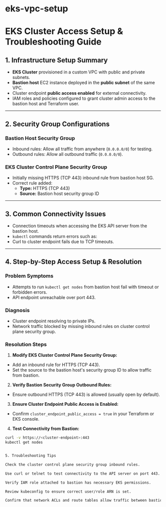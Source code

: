 # eks-vpc-setup

# EKS Cluster Access Setup & Troubleshooting Guide

## 1. Infrastructure Setup Summary

- **EKS Cluster** provisioned in a custom VPC with public and private subnets.
- **Bastion host** EC2 instance deployed in the **public subnet** of the same VPC.
- Cluster endpoint **public access enabled** for external connectivity.
- IAM roles and policies configured to grant cluster admin access to the bastion host and Terraform user.

---

## 2. Security Group Configurations

### Bastion Host Security Group
- Inbound rules: Allow all traffic from anywhere (`0.0.0.0/0`) for testing.
- Outbound rules: Allow all outbound traffic (`0.0.0.0/0`).

### EKS Cluster Control Plane Security Group
- Initially missing HTTPS (TCP 443) inbound rule from bastion host SG.
- Correct rule added:
  - **Type:** HTTPS (TCP 443)
  - **Source:** Bastion host security group ID

---

## 3. Common Connectivity Issues

- Connection timeouts when accessing the EKS API server from the bastion host.
- `kubectl` commands return errors such as:
- Curl to cluster endpoint fails due to TCP timeouts.

---

## 4. Step-by-Step Access Setup & Resolution

### Problem Symptoms

- Attempts to run `kubectl get nodes` from bastion host fail with timeout or forbidden errors.
- API endpoint unreachable over port 443.

### Diagnosis

- Cluster endpoint resolving to private IPs.
- Network traffic blocked by missing inbound rules on cluster control plane security group.

### Resolution Steps

1. **Modify EKS Cluster Control Plane Security Group:**

 - Add an inbound rule for HTTPS (TCP 443).
 - Set the source to the bastion host's security group ID to allow traffic from bastion.

2. **Verify Bastion Security Group Outbound Rules:**

 - Ensure outbound HTTPS (TCP 443) is allowed (usually open by default).

3. **Ensure Cluster Endpoint Public Access is Enabled:**

 - Confirm `cluster_endpoint_public_access = true` in your Terraform or EKS console.

4. **Test Connectivity from Bastion:**

 ```bash
 curl -v https://<cluster-endpoint>:443
 kubectl get nodes


5. Troubleshooting Tips

Check the cluster control plane security group inbound rules.

Use curl or telnet to test connectivity to the API server on port 443.

Verify IAM role attached to bastion has necessary EKS permissions.

Review kubeconfig to ensure correct user/role ARN is set.

Confirm that network ACLs and route tables allow traffic between bastion and cluster subnets.